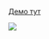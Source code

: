 [Демо тут](https://balance-pl.github.io/form-state-forms/#/contractor-data-form)

![](https://balance-pl.github.io/form-state-forms/contractor-data-form.png)
